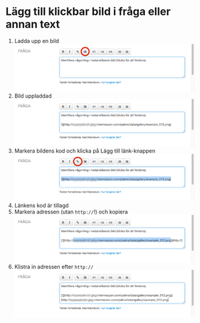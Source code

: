 Lägg till klickbar bild i fråga eller annan text
===

1. Ladda upp en bild ![](1_ladda_upp_bild.png)
  1. Bild uppladdad ![](1.5_bild_uppladdad.png)
2. Markera bildens kod och klicka på Lägg till länk-knappen ![](2_markera_bilden_lagg_till_lank.png)
  1. Länkens kod är tillagd
3. Markera adressen (utan `http://`!) och kopiera ![](3_markera_adress_utan_http_kopiera.png)
4. Klistra in adressen efter `http://` ![](4_klistra_in_adress.png)

